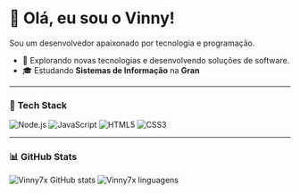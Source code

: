 # 👋 Olá, eu sou o Vinny!
Sou um desenvolvedor apaixonado por tecnologia e programação.
- 🤔 Explorando novas tecnologias e desenvolvendo soluções de software.
- 🎓 Estudando **Sistemas de Informação** na **Gran** <img src="https://faculdade.grancursosonline.com.br/android-chrome-384x384.png" width="16px" align="center">
---
### 🚀 **Tech Stack**
![Node.js](https://img.shields.io/badge/Node.js-339933?style=for-the-badge&logo=nodedotjs&logoColor=white) ![JavaScript](https://img.shields.io/badge/JavaScript-F7DF1E?style=for-the-badge&logo=javascript&logoColor=black) ![HTML5](https://img.shields.io/badge/HTML5-E34F26?style=for-the-badge&logo=html5&logoColor=white) ![CSS3](https://img.shields.io/badge/CSS3-1572B6?style=for-the-badge&logo=css3&logoColor=white)

---
### 📊 **GitHub Stats**
![Vinny7x GitHub stats](https://github-readme-stats-sigma-five.vercel.app/api?username=vinny7x&theme=tokyonight&show_icons=true&locale=pt-br)
![Vinny7x linguagens](https://github-readme-stats.vercel.app/api/top-langs/?username=vinny7x&hide_progress=false&theme=tokyonight&locale=pt-br&layout=compact)
